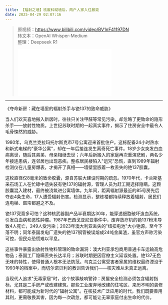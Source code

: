 ```yaml
---
title: 【辐射之墙】核废料砌墙后，两户人家入住暴毙
date: 2025-04-29 02:07:16
---
```


> 原视频：https://www.bilibili.com/video/BV1nF41197DN<br>转文本：OpenAI Whisper-Medium<br>整理：Deepseek R1
>
> <iframe src="//player.bilibili.com/player.html?bvid=BV1nF41197DN&autoplay=0" scrolling="no" border="0" frameborder="no" framespacing="0" allowfullscreen="true"></iframe>

---

《夺命新房：藏在墙里的辐射杀手与铯137的致命威胁》

当人们欢天喜地搬入新居时，往往只关注甲醛等常见污染，却忽略了更致命的隐形杀手——放射性物质。上世纪苏联时期的一起真实事件，揭示了住房安全中最令人毛骨悚然的威胁。

1980年，乌克兰克拉玛托尔斯克市7号公寓迎来首批住户。这栋配备24小时热水和新式电梯的"豪华公寓"，却在一年后接连发生离奇死亡事件。18岁少女突发白血病离世，随后其弟弟、母亲相继去世；六年后新搬入的家庭再次重演悲剧，两名少年接连患病，连邻居也出现恶疾。整栋居民楼陷入"诅咒"恐慌，直到1989年辐射检测仪在儿童房爆表，才揭开了真相——墙壁里嵌着一枚丢失的铯137胶囊。

这枚直径仅8毫米的致命胶囊，源自苏联大建设时期的疏忽。1970年代，卡兰斯基采石场工人在忙碌中遗失装有铯137的辐射源，管理人员为赶工期选择隐瞒。这颗胶囊混入建材，最终被浇筑进公寓墙体。九年间，距离辐射源最近的85号房先后夺走4条生命，17人遭受辐射伤害。检测显示，整栋楼都持续释放着辐射，居民们连电梯、窗帘都避之不及。

铯137究竟多可怕？这种核武器副产品半衰期达30年，能穿透细胞破坏造血系统，引发白血病和恶性肿瘤。1987年巴西戈亚尼亚事件中，废弃放疗机的铯137粉末导致4人死亡，249人受污染；2023年澳大利亚丢失的"纽扣电池"大小铯源，至今下落不明；同年泰国发电厂遗失的铯137钢管被误熔成24吨金属渣，虽官方声称污染可控，但民众恐慌难以平息。

这些事件暴露出放射性物料管理的致命漏洞：澳大利亚承包商用普通卡车运输高危物品；泰国工厂隐瞒丢失长达半月；苏联时期更因官僚主义延误处置。铯137无色无味的特性，使得普通人根本无法防范。乌克兰公寓受害者家属的维权最终湮没于1993年的档案中，而切尔诺贝利的教训告诉我们——核灾难从未真正远离。

当现代人追求"无毒家居"时，这个故事敲响警钟：房屋安全检测必须包含辐射指标，尤其是二手房产或改建建筑。那些工业废弃地改建的住宅区、来历不明的装修材料，都可能成为新时代的"辐射公寓"。在核技术广泛应用的时代，我们既要善用其利，更需敬畏其害，因为每一次疏忽，都可能让无辜家庭付出生命的代价。